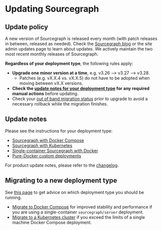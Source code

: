 # Updating Sourcegraph

## Update policy

A new version of Sourcegraph is released every month (with patch releases in between, released as needed). Check the [Sourcegraph blog](https://about.sourcegraph.com/blog) or the site admin updates page to learn about updates. We actively maintain the two most recent monthly releases of Sourcegraph.

**Regardless of your deployment type**, the following rules apply:

- **Upgrade one minor version at a time**, e.g. v3.26 --> v3.27 --> v3.28.
  - Patches (e.g. vX.X.4 vs. vX.X.5) do not have to be adopted when moving between vX.X versions.
- **Check the [update notes for your deployment type](#update-notes) for any required manual actions** before updating.
- Check your [out of band migration status](../migration/index.md) prior to upgrade to avoid a necessary rollback while the migration finishes.

## Update notes

Please see the instructions for your deployment type:

- [Sourcegraph with Docker Compose](docker_compose.md)
- [Sourcegraph with Kubernetes](kubernetes.md)
- [Single-container Sourcegraph with Docker](server.md)
- [Pure-Docker custom deployments](pure_docker.md)

For product update notes, please refer to the [changelog](../../CHANGELOG.md).

## Migrating to a new deployment type

See [this page](../deploy/index.md) to get advice on which deployment type you should be running.

- [Migrate to Docker Compose](../deploy/docker-compose/migrate.md) for improved stability and performance if you are using a single-container `sourcegraph/server` deployment.
- [Migrate to a Kubernetes cluster](../deploy/kubernetes/index.md) if you exceed the limits of a single machine Docker Compose deployment.
